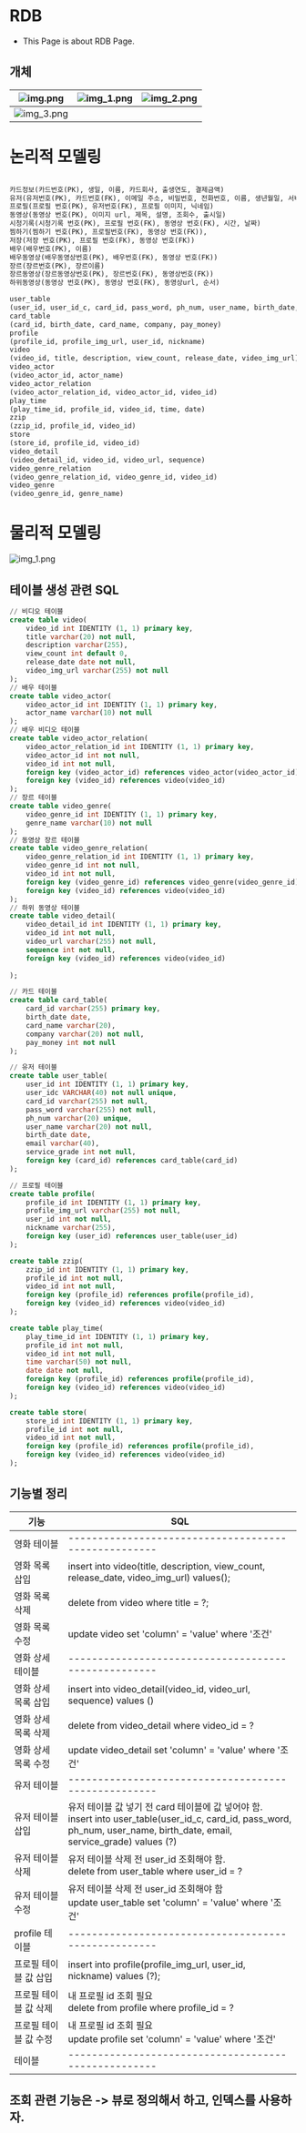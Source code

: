 # RDB 
- This Page is about RDB Page.

## 개체
|![img.png](img.png)|![img_1.png](img_1.png)|![img_2.png](img_2.png)|
|---|---|---|
|![img_3.png](img_3.png)||

# 논리적 모델링

```python

카드정보(카드번호(PK), 생일, 이름, 카드회사, 출생연도, 결제금액)
유저(유저번호(PK), 카드번호(FK), 이메일 주소, 비밀번호, 전화번호, 이름, 생년월일, 서비스 등급,)
프로필(프로필 번호(PK), 유저번호(FK), 프로필 이미지, 닉네임)
동영상(동영상 번호(PK), 이미지 url, 제목, 설명, 조회수, 출시일)
시청기록(시청기록 번호(PK), 프로필 번호(FK), 동영상 번호(FK), 시간, 날짜)
찜하기(찜하기 번호(PK), 프로필번호(FK), 동영상 번호(FK)),
저장(저장 번호(PK), 프로필 번호(FK), 동영상 번호(FK))
배우(배우번호(PK), 이름)
배우동영상(배우동영상번호(PK), 배우번호(FK), 동영상 번호(FK))
장르(장르번호(PK), 장르이름)
장르동영상(장르동영상번호(PK), 장르번호(FK), 동영상번호(FK))
하위동영상(동영상 번호(PK), 동영상 번호(FK), 동영상url, 순서)

user_table
(user_id, user_id_c, card_id, pass_word, ph_num, user_name, birth_date, email, service_grade)
card_table
(card_id, birth_date, card_name, company, pay_money)
profile
(profile_id, profile_img_url, user_id, nickname)
video
(video_id, title, description, view_count, release_date, video_img_url)
video_actor
(video_actor_id, actor_name)
video_actor_relation
(video_actor_relation_id, video_actor_id, video_id)
play_time
(play_time_id, profile_id, video_id, time, date)
zzip
(zzip_id, profile_id, video_id)
store
(store_id, profile_id, video_id)
video_detail
(video_detail_id, video_id, video_url, sequence)
video_genre_relation
(video_genre_relation_id, video_genre_id, video_id)
video_genre
(video_genre_id, genre_name)

```

# 물리적 모델링

![img_1.png](erd_phy.png)

## 테이블 생성 관련 SQL
```sql
// 비디오 테이블
create table video(
    video_id int IDENTITY (1, 1) primary key,
    title varchar(20) not null,
    description varchar(255),
    view_count int default 0,
    release_date date not null,
    video_img_url varchar(255) not null
);
// 배우 테이블
create table video_actor(
    video_actor_id int IDENTITY (1, 1) primary key,
    actor_name varchar(10) not null
);
// 배우 비디오 테이블
create table video_actor_relation(
    video_actor_relation_id int IDENTITY (1, 1) primary key,
    video_actor_id int not null,
    video_id int not null,
    foreign key (video_actor_id) references video_actor(video_actor_id),
    foreign key (video_id) references video(video_id)
);
// 장르 테이블
create table video_genre(
    video_genre_id int IDENTITY (1, 1) primary key,
    genre_name varchar(10) not null 
);
// 동영상 장르 테이블
create table video_genre_relation(
    video_genre_relation_id int IDENTITY (1, 1) primary key,
    video_genre_id int not null,
    video_id int not null,
    foreign key (video_genre_id) references video_genre(video_genre_id),
    foreign key (video_id) references video(video_id)
);
// 하위 동영상 테이블
create table video_detail(
    video_detail_id int IDENTITY (1, 1) primary key,
    video_id int not null,
    video_url varchar(255) not null,
    sequence int not null,
    foreign key (video_id) references video(video_id)
    
);

// 카드 테이블
create table card_table(
    card_id varchar(255) primary key,
    birth_date date,
    card_name varchar(20),
    company varchar(20) not null,
    pay_money int not null
);

// 유저 테이블
create table user_table(
    user_id int IDENTITY (1, 1) primary key,
    user_idc VARCHAR(40) not null unique,
    card_id varchar(255) not null,
    pass_word varchar(255) not null,
    ph_num varchar(20) unique,
    user_name varchar(20) not null,
    birth_date date,
    email varchar(40),
    service_grade int not null,
    foreign key (card_id) references card_table(card_id)
);

// 프로필 테이블
create table profile(
    profile_id int IDENTITY (1, 1) primary key,
    profile_img_url varchar(255) not null,
    user_id int not null,
    nickname varchar(255),
    foreign key (user_id) references user_table(user_id)
);

create table zzip(
    zzip_id int IDENTITY (1, 1) primary key,
    profile_id int not null,
    video_id int not null,
    foreign key (profile_id) references profile(profile_id),
    foreign key (video_id) references video(video_id)
);

create table play_time(
    play_time_id int IDENTITY (1, 1) primary key,
    profile_id int not null,
    video_id int not null,
    time varchar(50) not null,
    date date not null,
    foreign key (profile_id) references profile(profile_id),
    foreign key (video_id) references video(video_id)
);

create table store(
    store_id int IDENTITY (1, 1) primary key,
    profile_id int not null,
    video_id int not null,
    foreign key (profile_id) references profile(profile_id),
    foreign key (video_id) references video(video_id)
);
```

## 기능별 정리

| 기능           | SQL                                                                                                                                                       |
|--------------|-----------------------------------------------------------------------------------------------------------------------------------------------------------|
| 영화 테이블       | ----------------------------------------------------                                                                                                      |
| 영화 목록 삽입     | insert into video(title, description, view_count, release_date, video_img_url) values();                                                                  |
| 영화 목록 삭제     | delete from video where title = ?;                                                                                                                        |
| 영화 목록 수정     | update video set 'column' = 'value' where '조건'                                                                                                            |
| 영화 상세 테이블    | ----------------------------------------------------                                                                                                      |
| 영화 상세 목록 삽입  | insert into video_detail(video_id, video_url, sequence) values ()                                                                                         |
| 영화 상세 목록 삭제  | delete from video_detail where video_id = ?                                                                                                               |
| 영화 상세 목록 수정  | update video_detail set 'column' = 'value' where '조건'                                                                                                      |
| 유저 테이블       | ----------------------------------------------------                                                                                                      |
| 유저 테이블 삽입    | 유저 테이블 값 넣기 전 card 테이블에 값 넣어야 함.<br>insert into user_table(user_id_c, card_id, pass_word, ph_num, user_name, birth_date, email, service_grade) values (?) |
| 유저 테이블 삭제    | 유저 테이블 삭제 전 user_id 조회해야 함.<br>delete from user_table where user_id = ?                                                                                   |
| 유저 테이블 수정    | 유저 테이블 삭제 전 user_id 조회해야 함<br>update user_table set 'column' = 'value' where '조건'                                                                         |
| profile 테이블  | ----------------------------------------------------                                                                                                      |
| 프로필 테이블 값 삽입 | insert into profile(profile_img_url, user_id, nickname) values (?);                                                                                       |
| 프로필 테이블 값 삭제 | 내 프로필 id 조회 필요<br>delete from profile where profile_id = ?                                                                                                |
| 프로필 테이블 값 수정 | 내 프로필 id 조회 필요<br>update profile set 'column' = 'value' where '조건'                                                                                        |
|  테이블  | ----------------------------------------------------                                                                                                      |



## 조회 관련 기능은 -> 뷰로 정의해서 하고, 인덱스를 사용하자.

